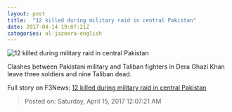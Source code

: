 ```yaml
---
layout: post
title:  "12 killed during military raid in central Pakistan"
date: 2017-04-14 19:07:21Z
categories: al-jazeera-english
---
```


![12 killed during military raid in central Pakistan](http://www.aljazeera.com/mritems/Images/2017/4/14/f8c314cf559b47b68dc79b0764c152fe_18.jpg)

Clashes between Pakistani military and Taliban fighters in Dera Ghazi Khan leave three soldiers and nine Taliban dead.


Full story on F3News: [12 killed during military raid in central Pakistan](http://www.f3nws.com/n/GXvPMJ)

> Posted on: Saturday, April 15, 2017 12:07:21 AM
